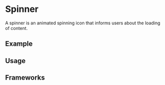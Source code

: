 <script setup>
  import iOS from './ios.md';
</script>

# Spinner

A spinner is an animated spinning icon that informs users about the loading of content.

<components-status ios='released' />

## Example

<theme-switcher />

<spinner-example />

## Usage

<component-design-guidelines name="Warp - Components / Spinner" link="https://www.figma.com/design/oHBCzDdJxHQ6fmFLYWUltf/WARP---Components-2.0?node-id=900-35603&t=jDaOykQhPf30zVST-0" />

<component-questions />

## Frameworks

<tabs-content> 
  <template #iOS>
    <iOS />
  </template>
</tabs-content>
